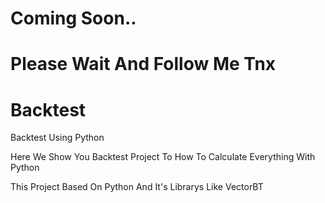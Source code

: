 # Coming Soon..
# Please Wait And Follow Me Tnx

# Backtest
Backtest Using Python




<p>Here We Show You Backtest Project To How To Calculate Everything With Python</p>
<p>This Project Based On Python And It's Librarys Like VectorBT</p>
